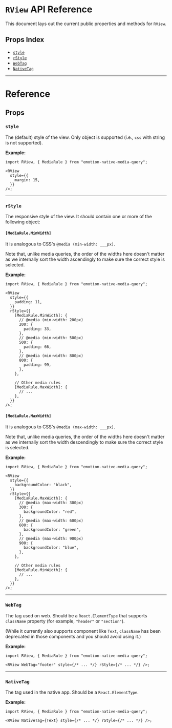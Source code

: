 # `RView` API Reference

This document lays out the current public properties and methods for `RView`.

## Props Index

- [`style`](#style)
- [`rStyle`](#rstyle)
- [`WebTag`](#webtag)
- [`NativeTag`](#nativetag)

---

# Reference

## Props

### `style`

The (default) style of the view. Only object is supported (i.e., `css` with string is not supported).

**Example:**

```tsx
import RView, { MediaRule } from "emotion-native-media-query";

<RView
  style={{
    margin: 15,
  }}
/>;
```

---

### `rStyle`

The responsive style of the view. It should contain one or more of the following object:

#### `[MediaRule.MinWidth]`

It is analogous to CSS's `@media (min-width: ___px)`.

Note that, unlike media queries, the order of the widths here doesn't matter as we internally sort the width ascendingly to make sure the correct style is selected.

**Example:**

```tsx
import RView, { MediaRule } from "emotion-native-media-query";

<RView
  style={{
    padding: 11,
  }}
  rStyle={{
    [MediaRule.MinWidth]: {
      // @media (min-width: 200px)
      200: {
        padding: 33,
      },
      // @media (min-width: 500px)
      500: {
        padding: 66,
      },
      // @media (min-width: 800px)
      800: {
        padding: 99,
      },
    },

    // Other media rules
    [MediaRule.MaxWidth]: {
      // ...
    },
  }}
/>;
```

#### `[MediaRule.MaxWidth]`

It is analogous to CSS's `@media (max-width: ___px)`.

Note that, unlike media queries, the order of the widths here doesn't matter as we internally sort the width descendingly to make sure the correct style is selected.

**Example:**

```tsx
import RView, { MediaRule } from "emotion-native-media-query";

<RView
  style={{
    backgroundColor: "black",
  }}
  rStyle={{
    [MediaRule.MaxWidth]: {
      // @media (max-width: 300px)
      300: {
        backgroundColor: "red",
      },
      // @media (max-width: 600px)
      600: {
        backgroundColor: "green",
      },
      // @media (max-width: 900px)
      900: {
        backgroundColor: "blue",
      },
    },

    // Other media rules
    [MediaRule.MinWidth]: {
      // ...
    },
  }}
/>;
```

---

### `WebTag`

The tag used on web. Should be a `React.ElementType` that supports `className` property (for example, `"header"` or `"section"`).

(While it currently also supports component like `Text`, `className` has been deprecated in those components and you should avoid using it.)

**Example:**

```tsx
import RView, { MediaRule } from "emotion-native-media-query";

<RView WebTag="footer" style={/* ... */} rStyle={/* ... */} />;
```

---

### `NativeTag`

The tag used in the native app. Should be a `React.ElementType`.

**Example:**

```tsx
import RView, { MediaRule } from "emotion-native-media-query";

<RView NativeTag={Text} style={/* ... */} rStyle={/* ... */} />;
```
